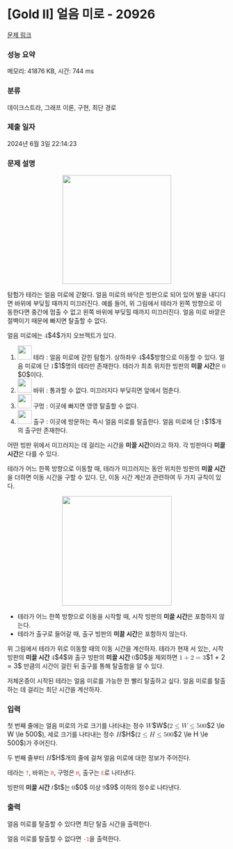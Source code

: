# [Gold II] 얼음 미로 - 20926 

[문제 링크](https://www.acmicpc.net/problem/20926) 

### 성능 요약

메모리: 41876 KB, 시간: 744 ms

### 분류

데이크스트라, 그래프 이론, 구현, 최단 경로

### 제출 일자

2024년 6월 3일 22:14:23

### 문제 설명

<p style="text-align: center;"><img alt="" height="250px" src="https://upload.acmicpc.net/5fa6f462-a6c2-4dff-a2e7-a1ce6d9d0541/-/preview/"></p>

<p>탐험가 테라는 얼음 미로에 갇혔다. 얼음 미로의 바닥은 빙판으로 되어 있어 발을 내디디면 바위에 부딪힐 때까지 미끄러진다. 예를 들어, 위 그림에서 테라가 왼쪽 방향으로 이동한다면 중간에 멈출 수 없고 왼쪽 바위에 부딪힐 때까지 미끄러진다. 얼음 미로 바깥은 절벽이기 때문에 빠지면 탈출할 수 없다.</p>

<p>얼음 미로에는 <mjx-container class="MathJax" jax="CHTML" style="font-size: 109%; position: relative;"><mjx-math class="MJX-TEX" aria-hidden="true"><mjx-mn class="mjx-n"><mjx-c class="mjx-c34"></mjx-c></mjx-mn></mjx-math><mjx-assistive-mml unselectable="on" display="inline"><math xmlns="http://www.w3.org/1998/Math/MathML"><mn>4</mn></math></mjx-assistive-mml><span aria-hidden="true" class="no-mathjax mjx-copytext">$4$</span></mjx-container>가지 오브젝트가 있다.</p>

<ol>
	<li><img alt="" height="32px" src="https://upload.acmicpc.net/1727be99-41c5-41d1-8f49-85745820114a/-/preview/">  테라 : 얼음 미로에 갇힌 탐험가. 상하좌우 <mjx-container class="MathJax" jax="CHTML" style="font-size: 109%; position: relative;"><mjx-math class="MJX-TEX" aria-hidden="true"><mjx-mn class="mjx-n"><mjx-c class="mjx-c34"></mjx-c></mjx-mn></mjx-math><mjx-assistive-mml unselectable="on" display="inline"><math xmlns="http://www.w3.org/1998/Math/MathML"><mn>4</mn></math></mjx-assistive-mml><span aria-hidden="true" class="no-mathjax mjx-copytext">$4$</span></mjx-container>방향으로 이동할 수 있다. 얼음 미로에 단 <mjx-container class="MathJax" jax="CHTML" style="font-size: 109%; position: relative;"><mjx-math class="MJX-TEX" aria-hidden="true"><mjx-mn class="mjx-n"><mjx-c class="mjx-c31"></mjx-c></mjx-mn></mjx-math><mjx-assistive-mml unselectable="on" display="inline"><math xmlns="http://www.w3.org/1998/Math/MathML"><mn>1</mn></math></mjx-assistive-mml><span aria-hidden="true" class="no-mathjax mjx-copytext">$1$</span></mjx-container>명의 테라만 존재한다. 테라가 최초 위치한 빙판의 <strong>미끌 시간</strong>은 <mjx-container class="MathJax" jax="CHTML" style="font-size: 109%; position: relative;"><mjx-math class="MJX-TEX" aria-hidden="true"><mjx-mn class="mjx-n"><mjx-c class="mjx-c30"></mjx-c></mjx-mn></mjx-math><mjx-assistive-mml unselectable="on" display="inline"><math xmlns="http://www.w3.org/1998/Math/MathML"><mn>0</mn></math></mjx-assistive-mml><span aria-hidden="true" class="no-mathjax mjx-copytext">$0$</span></mjx-container>이다.</li>
	<li><img alt="" height="32px" src="https://upload.acmicpc.net/1019dc88-5904-48c4-8db5-748efaa17076/-/preview/">  바위 : 통과할 수 없다. 미끄러지다 부딪히면 앞에서 멈춘다.</li>
	<li><img alt="" height="32px" src="https://upload.acmicpc.net/2fb7171d-22a1-4bae-82a1-241738606465/-/preview/">  구멍 : 이곳에 빠지면 영영 탈출할 수 없다.</li>
	<li><img alt="" height="32px" src="https://upload.acmicpc.net/ed684f4e-0a35-4ffc-a961-5d9a1efdee96/-/preview/">  출구 : 이곳에 방문하는 즉시 얼음 미로를 탈출한다. 얼음 미로에 단 <mjx-container class="MathJax" jax="CHTML" style="font-size: 109%; position: relative;"><mjx-math class="MJX-TEX" aria-hidden="true"><mjx-mn class="mjx-n"><mjx-c class="mjx-c31"></mjx-c></mjx-mn></mjx-math><mjx-assistive-mml unselectable="on" display="inline"><math xmlns="http://www.w3.org/1998/Math/MathML"><mn>1</mn></math></mjx-assistive-mml><span aria-hidden="true" class="no-mathjax mjx-copytext">$1$</span></mjx-container>개의 출구만 존재한다.</li>
</ol>

<p>어떤 빙판 위에서 미끄러지는 데 걸리는 시간을 <strong>미끌 시간</strong>이라고 하자. 각 빙판마다 <strong>미끌 시간</strong>은 다를 수 있다.</p>

<p>테라가 어느 한쪽 방향으로 이동할 때, 테라가 미끄러지는 동안 위치한 빙판의 <strong>미끌 시간</strong>을 더하면 이동 시간을 구할 수 있다. 단, 이동 시간 계산과 관련하여 두 가지 규칙이 있다.</p>

<p style="text-align: center;"><img alt="" height="252px" src="https://upload.acmicpc.net/4675606f-626c-453f-8e83-c562190177bf/-/preview/"></p>

<ul>
	<li>테라가 어느 한쪽 방향으로 이동을 시작할 때, 시작 빙판의 <strong>미끌 시간</strong>은 포함하지 않는다.</li>
	<li>테라가 출구로 들어갈 때, 출구 빙판의 <strong>미끌 시간</strong>은 포함하지 않는다.</li>
</ul>

<p>위 그림에서 테라가 위로 이동할 때의 이동 시간을 계산하자. 테라가 현재 서 있는, 시작 빙판의 <strong>미끌 시간</strong> <mjx-container class="MathJax" jax="CHTML" style="font-size: 109%; position: relative;"><mjx-math class="MJX-TEX" aria-hidden="true"><mjx-mn class="mjx-n"><mjx-c class="mjx-c34"></mjx-c></mjx-mn></mjx-math><mjx-assistive-mml unselectable="on" display="inline"><math xmlns="http://www.w3.org/1998/Math/MathML"><mn>4</mn></math></mjx-assistive-mml><span aria-hidden="true" class="no-mathjax mjx-copytext">$4$</span></mjx-container>와 출구 빙판의 <strong>미끌 시간</strong> <mjx-container class="MathJax" jax="CHTML" style="font-size: 109%; position: relative;"><mjx-math class="MJX-TEX" aria-hidden="true"><mjx-mn class="mjx-n"><mjx-c class="mjx-c30"></mjx-c></mjx-mn></mjx-math><mjx-assistive-mml unselectable="on" display="inline"><math xmlns="http://www.w3.org/1998/Math/MathML"><mn>0</mn></math></mjx-assistive-mml><span aria-hidden="true" class="no-mathjax mjx-copytext">$0$</span></mjx-container>을 제외하면 <mjx-container class="MathJax" jax="CHTML" style="font-size: 109%; position: relative;"><mjx-math class="MJX-TEX" aria-hidden="true"><mjx-mn class="mjx-n"><mjx-c class="mjx-c31"></mjx-c></mjx-mn><mjx-mo class="mjx-n" space="3"><mjx-c class="mjx-c2B"></mjx-c></mjx-mo><mjx-mn class="mjx-n" space="3"><mjx-c class="mjx-c32"></mjx-c></mjx-mn><mjx-mo class="mjx-n" space="4"><mjx-c class="mjx-c3D"></mjx-c></mjx-mo><mjx-mn class="mjx-n" space="4"><mjx-c class="mjx-c33"></mjx-c></mjx-mn></mjx-math><mjx-assistive-mml unselectable="on" display="inline"><math xmlns="http://www.w3.org/1998/Math/MathML"><mn>1</mn><mo>+</mo><mn>2</mn><mo>=</mo><mn>3</mn></math></mjx-assistive-mml><span aria-hidden="true" class="no-mathjax mjx-copytext">$1 + 2 = 3$</span></mjx-container> 만큼의 시간이 걸린 뒤 출구를 통해 탈출함을 알 수 있다.</p>

<p>저체온증이 시작된 테라는 얼음 미로를 가능한 한 빨리 탈출하고 싶다. 얼음 미로를 탈출하는 데 걸리는 최단 시간을 계산하자.</p>

### 입력 

 <p>첫 번째 줄에는 얼음 미로의 가로 크기를 나타내는 정수 <mjx-container class="MathJax" jax="CHTML" style="font-size: 109%; position: relative;"><mjx-math class="MJX-TEX" aria-hidden="true"><mjx-mi class="mjx-i"><mjx-c class="mjx-c1D44A TEX-I"></mjx-c></mjx-mi></mjx-math><mjx-assistive-mml unselectable="on" display="inline"><math xmlns="http://www.w3.org/1998/Math/MathML"><mi>W</mi></math></mjx-assistive-mml><span aria-hidden="true" class="no-mathjax mjx-copytext">$W$</span></mjx-container>(<mjx-container class="MathJax" jax="CHTML" style="font-size: 109%; position: relative;"><mjx-math class="MJX-TEX" aria-hidden="true"><mjx-mn class="mjx-n"><mjx-c class="mjx-c32"></mjx-c></mjx-mn><mjx-mo class="mjx-n" space="4"><mjx-c class="mjx-c2264"></mjx-c></mjx-mo><mjx-mi class="mjx-i" space="4"><mjx-c class="mjx-c1D44A TEX-I"></mjx-c></mjx-mi><mjx-mo class="mjx-n" space="4"><mjx-c class="mjx-c2264"></mjx-c></mjx-mo><mjx-mn class="mjx-n" space="4"><mjx-c class="mjx-c35"></mjx-c><mjx-c class="mjx-c30"></mjx-c><mjx-c class="mjx-c30"></mjx-c></mjx-mn></mjx-math><mjx-assistive-mml unselectable="on" display="inline"><math xmlns="http://www.w3.org/1998/Math/MathML"><mn>2</mn><mo>≤</mo><mi>W</mi><mo>≤</mo><mn>500</mn></math></mjx-assistive-mml><span aria-hidden="true" class="no-mathjax mjx-copytext">$2 \le W \le 500$</span></mjx-container>), 세로 크기를 나타내는 정수 <mjx-container class="MathJax" jax="CHTML" style="font-size: 109%; position: relative;"><mjx-math class="MJX-TEX" aria-hidden="true"><mjx-mi class="mjx-i"><mjx-c class="mjx-c1D43B TEX-I"></mjx-c></mjx-mi></mjx-math><mjx-assistive-mml unselectable="on" display="inline"><math xmlns="http://www.w3.org/1998/Math/MathML"><mi>H</mi></math></mjx-assistive-mml><span aria-hidden="true" class="no-mathjax mjx-copytext">$H$</span></mjx-container>(<mjx-container class="MathJax" jax="CHTML" style="font-size: 109%; position: relative;"><mjx-math class="MJX-TEX" aria-hidden="true"><mjx-mn class="mjx-n"><mjx-c class="mjx-c32"></mjx-c></mjx-mn><mjx-mo class="mjx-n" space="4"><mjx-c class="mjx-c2264"></mjx-c></mjx-mo><mjx-mi class="mjx-i" space="4"><mjx-c class="mjx-c1D43B TEX-I"></mjx-c></mjx-mi><mjx-mo class="mjx-n" space="4"><mjx-c class="mjx-c2264"></mjx-c></mjx-mo><mjx-mn class="mjx-n" space="4"><mjx-c class="mjx-c35"></mjx-c><mjx-c class="mjx-c30"></mjx-c><mjx-c class="mjx-c30"></mjx-c></mjx-mn></mjx-math><mjx-assistive-mml unselectable="on" display="inline"><math xmlns="http://www.w3.org/1998/Math/MathML"><mn>2</mn><mo>≤</mo><mi>H</mi><mo>≤</mo><mn>500</mn></math></mjx-assistive-mml><span aria-hidden="true" class="no-mathjax mjx-copytext">$2 \le H \le 500$</span></mjx-container>)가 주어진다.</p>

<p>두 번째 줄부터 <mjx-container class="MathJax" jax="CHTML" style="font-size: 109%; position: relative;"><mjx-math class="MJX-TEX" aria-hidden="true"><mjx-mi class="mjx-i"><mjx-c class="mjx-c1D43B TEX-I"></mjx-c></mjx-mi></mjx-math><mjx-assistive-mml unselectable="on" display="inline"><math xmlns="http://www.w3.org/1998/Math/MathML"><mi>H</mi></math></mjx-assistive-mml><span aria-hidden="true" class="no-mathjax mjx-copytext">$H$</span></mjx-container>개의 줄에 걸쳐 얼음 미로에 대한 정보가 주어진다.</p>

<p>테라는 <span data-darkreader-inline-color="" style="color: rgb(231, 76, 60); --darkreader-inline-color:#e95849;"><code>T</code></span>, 바위는 <span data-darkreader-inline-color="" style="color: rgb(231, 76, 60); --darkreader-inline-color:#e95849;"><code>R</code></span>, 구멍은 <span data-darkreader-inline-color="" style="color: rgb(231, 76, 60); --darkreader-inline-color:#e95849;"><code>H</code></span>, 출구는 <span data-darkreader-inline-color="" style="color: rgb(231, 76, 60); --darkreader-inline-color:#e95849;"><code>E</code></span>로 나타낸다.</p>

<p>빙판의 <strong>미끌 시간</strong> <mjx-container class="MathJax" jax="CHTML" style="font-size: 109%; position: relative;"><mjx-math class="MJX-TEX" aria-hidden="true"><mjx-mi class="mjx-i"><mjx-c class="mjx-c1D461 TEX-I"></mjx-c></mjx-mi></mjx-math><mjx-assistive-mml unselectable="on" display="inline"><math xmlns="http://www.w3.org/1998/Math/MathML"><mi>t</mi></math></mjx-assistive-mml><span aria-hidden="true" class="no-mathjax mjx-copytext">$t$</span></mjx-container>는 <mjx-container class="MathJax" jax="CHTML" style="font-size: 109%; position: relative;"><mjx-math class="MJX-TEX" aria-hidden="true"><mjx-mn class="mjx-n"><mjx-c class="mjx-c30"></mjx-c></mjx-mn></mjx-math><mjx-assistive-mml unselectable="on" display="inline"><math xmlns="http://www.w3.org/1998/Math/MathML"><mn>0</mn></math></mjx-assistive-mml><span aria-hidden="true" class="no-mathjax mjx-copytext">$0$</span></mjx-container> 이상 <mjx-container class="MathJax" jax="CHTML" style="font-size: 109%; position: relative;"><mjx-math class="MJX-TEX" aria-hidden="true"><mjx-mn class="mjx-n"><mjx-c class="mjx-c39"></mjx-c></mjx-mn></mjx-math><mjx-assistive-mml unselectable="on" display="inline"><math xmlns="http://www.w3.org/1998/Math/MathML"><mn>9</mn></math></mjx-assistive-mml><span aria-hidden="true" class="no-mathjax mjx-copytext">$9$</span></mjx-container> 이하의 정수로 나타낸다.</p>

### 출력 

 <p>얼음 미로를 탈출할 수 있다면 최단 탈출 시간을 출력한다.</p>

<p>얼음 미로를 탈출할 수 없다면 <span data-darkreader-inline-color="" style="color: rgb(231, 76, 60); --darkreader-inline-color:#e95849;"><code>-1</code></span>을 출력한다.</p>


